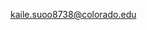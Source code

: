 kaile.suoo8738@colorado.edu

<!---
ksuoo/ksuoo is a ✨ special ✨ repository because its `README.md` (this file) appears on your GitHub profile.
You can click the Preview link to take a look at your changes.
--->
